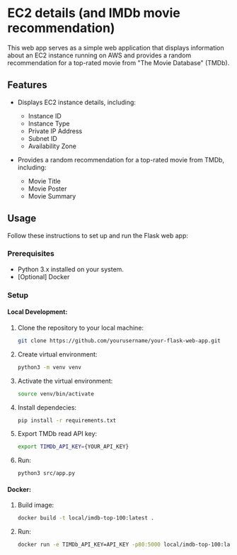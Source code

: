 # EC2 details (and IMDb movie recommendation)

This web app serves as a simple web application that displays information about an EC2 instance running on AWS and provides a random recommendation for a top-rated movie from "The Movie Database" (TMDb).

## Features

- Displays EC2 instance details, including:
  - Instance ID
  - Instance Type
  - Private IP Address
  - Subnet ID
  - Availability Zone

- Provides a random recommendation for a top-rated movie from TMDb, including:
  - Movie Title
  - Movie Poster
  - Movie Summary

## Usage

Follow these instructions to set up and run the Flask web app:

### Prerequisites

- Python 3.x installed on your system.
- [Optional] Docker

### Setup

#### Local Development:

1. Clone the repository to your local machine:
   ```bash
   git clone https://github.com/yourusername/your-flask-web-app.git

2. Create virtual environment:
   ```bash
   python3 -m venv venv

3. Activate the virtual environment:
   ```bash
   source venv/bin/activate

4. Install dependecies:

   ```bash
   pip install -r requirements.txt

5. Export TMDb read API key:

   ```bash
   export TIMDb_API_KEY={YOUR_API_KEY}

5. Run:
    ```bash
    python3 src/app.py

#### Docker:
1. Build image:
    ```bash
    docker build -t local/imdb-top-100:latest .

2. Run:
    ```bash
    docker run -e TIMDb_API_KEY=API_KEY -p80:5000 local/imdb-top-100:latest